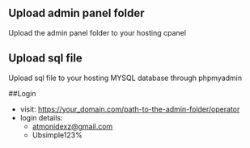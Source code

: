 ## Upload admin panel folder
Upload the admin panel folder to your hosting cpanel

## Upload sql file
Upload sql file to your hosting MYSQL database through phpmyadmin

##Login
- visit: https://your_domain.com/path-to-the-admin-folder/operator
- login details:
  - atmonidexz@gmail.com
  - Ubsimple123%
